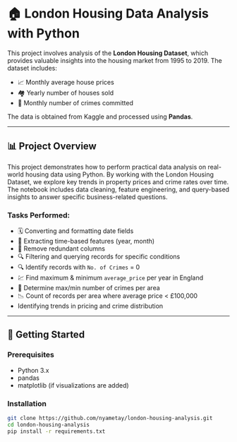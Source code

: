 # 🏠 London Housing Data Analysis with Python

This project involves analysis of the **London Housing Dataset**, which provides valuable insights into the housing market from 1995 to 2019. The dataset includes:

- 📈 Monthly average house prices  
- 🏘 Yearly number of houses sold  
- 🚨 Monthly number of crimes committed  

The data is obtained from Kaggle and processed using **Pandas**.

---

## 📊 Project Overview

This project demonstrates how to perform practical data analysis on real-world housing data using Python. By working with the London Housing Dataset, we explore key trends in property prices and crime rates over time. The notebook includes data cleaning, feature engineering, and query-based insights to answer specific business-related questions.

### Tasks Performed:

- 🗓 Converting and formatting date fields
- 📅 Extracting time-based features (year, month)
- 🧹 Remove redundant columns
- 🔍 Filtering and querying records for specific conditions
- 🔍 Identify records with `No. of Crimes` = 0
- 💹 Find maximum & minimum `average_price` per year in England
- 📌 Determine max/min number of crimes per area
- 📉 Count of records per area where average price < £100,000
- Identifying trends in pricing and crime distribution

---

## 🔧 Getting Started

### Prerequisites

- Python 3.x
- pandas
- matplotlib (if visualizations are added)

### Installation

```bash
git clone https://github.com/nyametay/london-housing-analysis.git
cd london-housing-analysis
pip install -r requirements.txt
```
